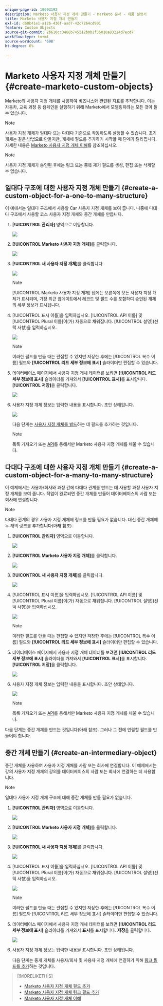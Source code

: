 ```yaml
---
unique-page-id: 10093192
description: Marketo 사용자 지정 개체 만들기 - Marketo 문서 - 제품 설명서
title: Marketo 사용자 지정 개체 만들기
exl-id: d68b41e1-a12b-436f-aad7-42c7264cd901
feature: Custom Objects
source-git-commit: 2b610cc3486b745212b0b1f36018a83214d7ecd7
workflow-type: tm+mt
source-wordcount: '698'
ht-degree: 0%

---
```


# Marketo 사용자 지정 개체 만들기 {#create-marketo-custom-objects}

Marketo의 사용자 지정 개체를 사용하여 비즈니스와 관련된 지표를 추적합니다. 이는 자동차, 교육 과정 등 캠페인을 실행하기 위해 Marketo에서 모델링하려는 모든 것이 될 수 있습니다.

>[!NOTE]
>
>사용자 지정 개체가 일대다 또는 다대다 기준으로 작동하도록 설정할 수 있습니다. 초기 개체는 같은 방법으로 만들지만, 개체에 필드를 추가하기 시작할 때 단계가 달라집니다. 자세한 내용은 [Marketo 사용자 지정 개체 이해](/help/marketo/product-docs/administration/marketo-custom-objects/understanding-marketo-custom-objects.md)를 참조하십시오.

>[!NOTE]
>
>사용자 지정 개체가 승인된 후에는 링크 또는 중복 제거 필드를 생성, 편집 또는 삭제할 수 없습니다.

## 일대다 구조에 대한 사용자 지정 개체 만들기 {#create-a-custom-object-for-a-one-to-many-structure}

이 예에서는 일대다 구조에서 사용할 Car 사용자 지정 개체를 보여 줍니다. 나중에 다대다 구조에서 사용할 코스 사용자 지정 개체와 중간 개체를 만듭니다.

1. **[!UICONTROL 관리자]** 영역으로 이동합니다.

   ![](assets/create-marketo-custom-objects-1.png)

1. **[!UICONTROL Marketo 사용자 지정 개체]**&#x200B;를 클릭합니다.

   ![](assets/create-marketo-custom-objects-2.png)

1. **[!UICONTROL 새 사용자 지정 개체]**&#x200B;를 클릭합니다.

   ![](assets/create-marketo-custom-objects-3.png)

   >[!NOTE]
   >
   >[!UICONTROL Marketo 사용자 지정 개체] 탭에는 오른쪽에 모든 사용자 지정 개체가 표시되며, 가장 최근 업데이트에서 레코드 및 필드 수를 포함하여 승인된 개체의 세부 정보가 표시됩니다.

1. [!UICONTROL 표시 이름]을 입력하십시오. [!UICONTROL API 이름] 및 [!UICONTROL Plural 이름]이(가) 자동으로 채워집니다. [!UICONTROL 설명](선택 사항)을 입력하십시오.

   ![](assets/create-marketo-custom-objects-4.png)

   >[!NOTE]
   >
   >이러한 필드를 만들 때는 편집할 수 있지만 저장한 후에는 [!UICONTROL 복수 이름] 필드와 **[!UICONTROL 리드 세부 정보에 표시]** 슬라이더만 편집할 수 있습니다.

1. 데이터베이스 페이지에서 사용자 지정 개체 데이터를 보려면 **[!UICONTROL 리드 세부 정보에 표시]** 슬라이더를 가져와서 **[!UICONTROL 표시]**&#x200B;를 표시합니다. **[!UICONTROL 저장]**&#x200B;을 클릭합니다.

   ![](assets/create-marketo-custom-objects-5.png)

1. 사용자 지정 개체 정보는 입력한 내용을 표시합니다. 초안 상태입니다.

   ![](assets/create-marketo-custom-objects-6.png)

   다음 단계는 [사용자 지정 개체를 빌드](/help/marketo/product-docs/administration/marketo-custom-objects/add-marketo-custom-object-fields.md)하는 데 필드를 추가하는 것입니다.

   >[!NOTE]
   >
   >목록 가져오기 또는 [API](https://experienceleague.adobe.com/en/docs/marketo-developer/marketo/rest/rest-api)를 통해서만 Marketo 사용자 지정 개체를 채울 수 있습니다.

## 다대다 구조에 대한 사용자 지정 개체 만들기 {#create-a-custom-object-for-a-many-to-many-structure}

이 예제에서는 사용자/회사와 과정 간에 다대다 관계를 만드는 데 사용할 과정 사용자 지정 개체를 보여 줍니다. 작업이 완료되면 중간 개체를 만들어 데이터베이스의 사람 또는 회사에 연결합니다.

>[!NOTE]
>
>다대다 관계의 경우 사용자 지정 개체에 링크를 만들 필요가 없습니다. 대신 중간 개체에 두 개의 링크를 추가합니다(아래 참조).

1. **[!UICONTROL 관리자]** 영역으로 이동합니다.

   ![](assets/create-marketo-custom-objects-7.png)

1. **[!UICONTROL Marketo 사용자 지정 개체]**&#x200B;를 클릭합니다.

   ![](assets/create-marketo-custom-objects-8.png)

1. **[!UICONTROL 새 사용자 지정 개체]**&#x200B;를 클릭합니다.

   ![](assets/create-marketo-custom-objects-9.png)

1. [!UICONTROL 표시 이름]을 입력하십시오. [!UICONTROL API 이름] 및 [!UICONTROL Plural 이름]이(가) 자동으로 채워집니다. [!UICONTROL 설명](선택 사항)을 입력하십시오.

   ![](assets/create-marketo-custom-objects-10.png)

   >[!NOTE]
   >
   >이러한 필드를 만들 때는 편집할 수 있지만 저장한 후에는 [!UICONTROL 복수 이름] 필드와 **[!UICONTROL 리드 세부 정보에 표시]** 슬라이더만 편집할 수 있습니다.

1. 데이터베이스 페이지에서 사용자 지정 개체 데이터를 보려면 **[!UICONTROL 리드 세부 정보에 표시]** 슬라이더를 가져와서 **[!UICONTROL 표시]**&#x200B;를 표시합니다. **[!UICONTROL 저장]**&#x200B;을 클릭합니다.

   ![](assets/create-marketo-custom-objects-11.png)

1. 사용자 지정 개체 정보는 입력한 내용을 표시합니다. 초안 상태입니다.

   ![](assets/create-marketo-custom-objects-12.png)

   >[!NOTE]
   >
   >목록 가져오기 또는 [API](https://experienceleague.adobe.com/en/docs/marketo-developer/marketo/rest/rest-api)를 통해서만 Marketo 사용자 지정 개체를 채울 수 있습니다.

다음 단계는 중간 개체를 만드는 것입니다(아래 참조). 그러나 그 전에 연결할 필드를 만들어야 합니다.

## 중간 개체 만들기 {#create-an-intermediary-object}

중간 개체를 사용하여 사용자 지정 개체를 사람 또는 회사에 연결합니다. 이 예제에서는 강의 사용자 지정 개체의 강의를 데이터베이스의 사람 또는 회사에 연결하는 데 사용합니다.

>[!NOTE]
>
>일대다 사용자 지정 개체 구조에 대해 중간 개체를 만들 필요가 없습니다.

1. **[!UICONTROL 관리자]** 영역으로 이동합니다.

   ![](assets/create-marketo-custom-objects-13.png)

1. **[!UICONTROL Marketo 사용자 지정 개체]**&#x200B;를 클릭합니다.

   ![](assets/create-marketo-custom-objects-14.png)

1. **[!UICONTROL 새 사용자 지정 개체]**&#x200B;를 클릭합니다.

   ![](assets/create-marketo-custom-objects-15.png)

1. [!UICONTROL 표시 이름]을 입력하십시오. [!UICONTROL API 이름] 및 [!UICONTROL Plural 이름]이(가) 자동으로 채워집니다. [!UICONTROL 설명](선택 사항)을 입력하십시오.

   ![](assets/create-marketo-custom-objects-16.png)

   >[!NOTE]
   >
   >이러한 필드를 만들 때는 편집할 수 있지만 저장한 후에는 [!UICONTROL 복수 이름] 필드와 [!UICONTROL 리드 세부 정보에 표시] 슬라이더만 편집할 수 있습니다.

1. 데이터베이스 페이지에서 사용자 지정 개체 데이터를 보려면 **[!UICONTROL 리드 세부 정보에 표시]** 슬라이더를 가져와서 **표시**&#x200B;를 표시합니다. **저장**&#x200B;을 클릭합니다.

   ![](assets/create-marketo-custom-objects-17.png)

1. 사용자 지정 개체 정보는 입력한 내용을 표시합니다. 초안 상태입니다.

   다음 단계는 중개 개체를 사용자/회사 및 사용자 지정 개체에 연결하기 위해 [링크 필드를 추가](/help/marketo/product-docs/administration/marketo-custom-objects/add-marketo-custom-object-link-fields.md)하는 것입니다.

>[!MORELIKETHIS]
>
>* [Marketo 사용자 지정 개체 필드 추가](/help/marketo/product-docs/administration/marketo-custom-objects/add-marketo-custom-object-fields.md)
>* [Marketo 사용자 지정 개체 링크 필드 추가](/help/marketo/product-docs/administration/marketo-custom-objects/add-marketo-custom-object-link-fields.md)
>* [Marketo 사용자 지정 개체 이해](/help/marketo/product-docs/administration/marketo-custom-objects/understanding-marketo-custom-objects.md)
